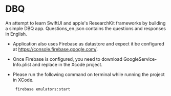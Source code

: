 # DBQ

An attempt to learn SwiftUI and apple's ResearchKit frameworks by building a simple DBQ app. Questions_en.json contains the questions and responses in English.

- Application also uses Firebase as datastore and expect it be
       configured at <https://console.firebase.google.com/>.
- Once Firebase is configured, you need to download
       GoogleService-Info.plist and replace in the Xcode project.

- Please run the following command on terminal while running the
       project in XCode.

       firebase emulators:start
